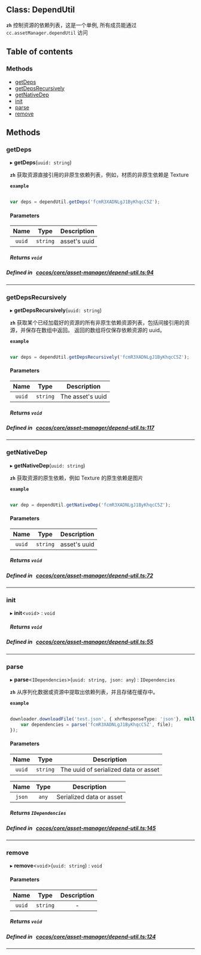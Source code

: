 
## Class: DependUtil







**`zh`** 
控制资源的依赖列表，这是一个单例, 所有成员能通过 `cc.assetManager.dependUtil` 访问




<div class="table-of-content">
<h2>Table of contents</h2>


### Methods

- [ getDeps](#getDeps)
- [ getDepsRecursively](#getDepsRecursively)
- [ getNativeDep](#getNativeDep)
- [ init](#init)
- [ parse](#parse)
- [ remove](#remove)
</div>

## Methods

### getDeps
<div style="margin-left: 10px;">

▸   **getDeps**(`uuid: string`)




**`zh`** 
获取资源直接引用的非原生依赖列表，例如，材质的非原生依赖是 Texture





**`example`**

```ts

var deps = dependUtil.getDeps('fcmR3XADNLgJ1ByKhqcC5Z');


```




<!---->

#### Parameters

| Name | Type | Description |
| :------: | :------: | :------: |
| `uuid` | `string` | asset's uuid  |



##### Returns `void`




</div>

##### Defined in &nbsp;   [cocos/core/asset-manager/depend-util.ts:94](https://github.com/cocos-creator/engine/blob/c7bf6b8a9/cocos/core/asset-manager/depend-util.ts#L94)&nbsp;
___
### getDepsRecursively
<div style="margin-left: 10px;">

▸   **getDepsRecursively**(`uuid: string`)




**`zh`** 
获取某个已经加载好的资源的所有非原生依赖资源列表，包括间接引用的资源，并保存在数组中返回。
返回的数组将仅保存依赖资源的 uuid。





**`example`**

```ts

var deps = dependUtil.getDepsRecursively('fcmR3XADNLgJ1ByKhqcC5Z');


```




<!---->

#### Parameters

| Name | Type | Description |
| :------: | :------: | :------: |
| `uuid` | `string` | The asset's uuid  |



##### Returns `void`




</div>

##### Defined in &nbsp;   [cocos/core/asset-manager/depend-util.ts:117](https://github.com/cocos-creator/engine/blob/c7bf6b8a9/cocos/core/asset-manager/depend-util.ts#L117)&nbsp;
___
### getNativeDep
<div style="margin-left: 10px;">

▸   **getNativeDep**(`uuid: string`)




**`zh`** 
获取资源的原生依赖，例如 Texture 的原生依赖是图片





**`example`**

```ts

var dep = dependUtil.getNativeDep('fcmR3XADNLgJ1ByKhqcC5Z');

```




<!---->

#### Parameters

| Name | Type | Description |
| :------: | :------: | :------: |
| `uuid` | `string` | asset's uuid  |



##### Returns `void`




</div>

##### Defined in &nbsp;   [cocos/core/asset-manager/depend-util.ts:72](https://github.com/cocos-creator/engine/blob/c7bf6b8a9/cocos/core/asset-manager/depend-util.ts#L72)&nbsp;
___
### init
<div style="margin-left: 10px;">

▸   **init**<`void`\> : `void`




<!---->
<!--    #### Returns `void` -->
<!---->


##### Returns `void`




</div>

##### Defined in &nbsp;   [cocos/core/asset-manager/depend-util.ts:55](https://github.com/cocos-creator/engine/blob/c7bf6b8a9/cocos/core/asset-manager/depend-util.ts#L55)&nbsp;
___
### parse
<div style="margin-left: 10px;">

▸   **parse**<`IDependencies`\>(`uuid: string, json: any`) : `IDependencies`




**`zh`** 
从序列化数据或资源中提取出依赖列表，并且存储在缓存中。





**`example`**

```ts

downloader.downloadFile('test.json', { xhrResponseType: 'json'}, null, (err, file) => {
    var dependencies = parse('fcmR3XADNLgJ1ByKhqcC5Z', file);
});


```




<!---->
<!--    #### Returns `IDependencies` dependency list, include non-native and native dependency
-->
<!---->

#### Parameters

| Name | Type | Description |
| :------: | :------: | :------: |
| `uuid` | `string` | The uuid of serialized data or asset  |

| Name | Type | Description |
| :------: | :------: | :------: |
| `json` | `any` | Serialized data or asset  |



##### Returns `IDependencies`




</div>

##### Defined in &nbsp;   [cocos/core/asset-manager/depend-util.ts:145](https://github.com/cocos-creator/engine/blob/c7bf6b8a9/cocos/core/asset-manager/depend-util.ts#L145)&nbsp;
___
### remove
<div style="margin-left: 10px;">

▸   **remove**<`void`\>(`uuid: string`) : `void`




<!---->
<!--    #### Returns `void` -->
<!---->

#### Parameters

| Name | Type | Description |
| :------: | :------: | :------: |
| `uuid` | `string` | - |



##### Returns `void`




</div>

##### Defined in &nbsp;   [cocos/core/asset-manager/depend-util.ts:124](https://github.com/cocos-creator/engine/blob/c7bf6b8a9/cocos/core/asset-manager/depend-util.ts#L124)&nbsp;
___
<!---->



